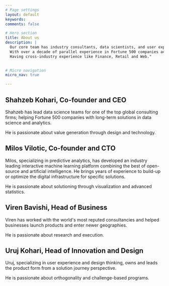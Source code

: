 ```yaml
---
# Page settings
layout: default
keywords:
comments: false

# Hero section
title: About us
description: |
  Our core team has industry consultants, data scientists, and user experience experts.
  With over a decade of parallel experience in Fortune 500 companies across US, Europe, and India.
  Having cross-industry experience like Finance, Retail and Web."
  

# Micro navigation
micro_nav: true

---
```


## Shahzeb Kohari, Co-founder and CEO
Shahzeb has lead data science teams for one of the top global consulting firms; helping Fortune 500 companies with long-term solutions in data science and analytics.

He is passionate about value generation through design and technology.


## Milos Vilotic, Co-founder and CTO
Milos, specializing in predictive analytics, has developed an industry leading interactive machine learning platform combining the best of open-source and artificial intelligence. He brings years of experience to build-up or optimize the digital infrastructure for specific solutions.

He is passionate about solutioning through visualization and advanced statistics.


## Viren Bavishi, Head of Business
Viren has worked with the world's most reputed consultancies and helped businesses launch products and enter newer geographies.

He is passionate about research and execution.


## Uruj Kohari, Head of Innovation and Design
Uruj, specializing in user experience and design thinking, owns and leads the product form from a solution journey perspective.

He is passionate about orthogonality and challenge-based programs.
